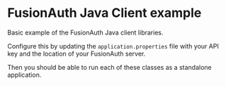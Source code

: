 # FusionAuth Java Client example

Basic example of the FusionAuth Java client libraries.

Configure this by updating the `application.properties` file with your API key and the location of your FusionAuth server. 

Then you should be able to run each of these classes as a standalone application.
